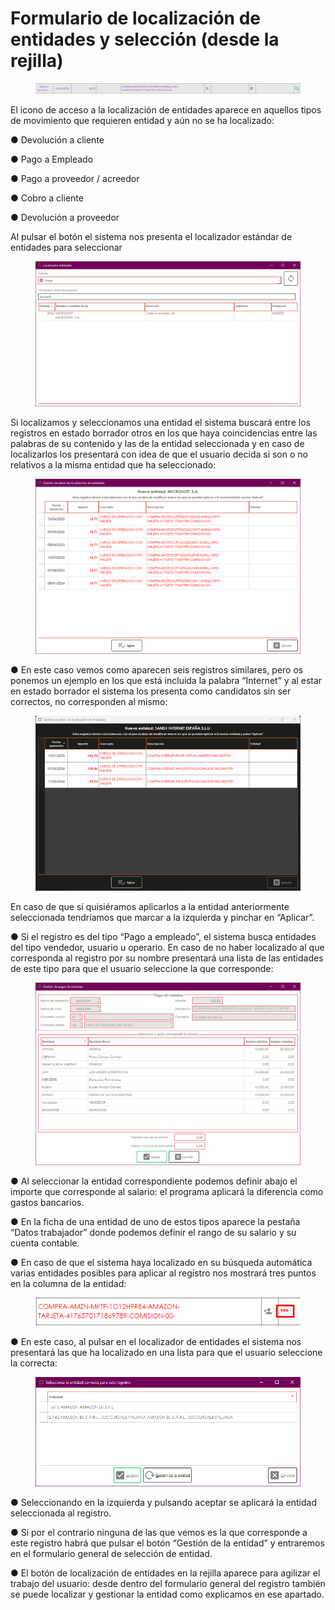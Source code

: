 # Formulario de localización de entidades y selección (desde la rejilla)

&#x20;

<figure><img src="../../../../../.gitbook/assets/imagen.png" alt=""><figcaption></figcaption></figure>

El icono de acceso a la localización de entidades aparece en aquellos tipos de movimiento que requieren entidad y aún no se ha localizado:              &#x20;

●        Devolución a cliente

●        Pago a Empleado

●        Pago a proveedor / acreedor

●        Cobro a cliente

●        Devolución a proveedor

&#x20;

Al pulsar el botón el sistema nos presenta el localizador estándar de entidades para seleccionar&#x20;

<figure><img src="../../../../../.gitbook/assets/imagen (2).png" alt=""><figcaption></figcaption></figure>

Si localizamos y seleccionamos una entidad el sistema buscará entre los registros en estado borrador otros en los que haya coincidencias entre las palabras de su contenido y las de la entidad seleccionada y en caso de localizarlos los presentará con idea de que el usuario decida si son o no relativos a la misma entidad que ha seleccionado:

<figure><img src="../../../../../.gitbook/assets/imagen (3).png" alt=""><figcaption></figcaption></figure>

●        En este caso vemos como aparecen seis registros similares, pero os ponemos un ejemplo en los que está incluida la palabra “Internet” y al estar en estado borrador el sistema los presenta como candidatos sin ser correctos, no corresponden al mismo:

<figure><img src="../../../../../.gitbook/assets/imagen (4).png" alt=""><figcaption></figcaption></figure>

En caso de que sí quisiéramos aplicarlos a la entidad anteriormente seleccionada tendríamos que marcar a la izquierda y pinchar en “Aplicar”.

●        Si el registro es del tipo “Pago a empleado”, el sistema busca entidades del tipo vendedor, usuario u operario. En caso de no haber localizado al que corresponda al registro por su nombre presentará una lista de las entidades de este tipo para que el usuario seleccione la que corresponde:

&#x20;

<figure><img src="../../../../../.gitbook/assets/imagen (5).png" alt=""><figcaption></figcaption></figure>

●        Al seleccionar la entidad correspondiente podemos definir abajo el importe que corresponde al salario: el programa aplicará la diferencia como gastos bancarios.

●        En la ficha de una entidad de uno de estos tipos aparece la pestaña “Datos trabajador” donde podemos definir el rango de su salario y su cuenta contable.&#x20;

●        En caso de que el sistema haya localizado en su búsqueda automática varias entidades posibles para aplicar al registro nos mostrará tres puntos en la columna de la entidad:

<figure><img src="../../../../../.gitbook/assets/imagen (8).png" alt=""><figcaption></figcaption></figure>

●        En este caso, al pulsar en el localizador de entidades el sistema nos presentará las que ha localizado en una lista para que el usuario seleccione la correcta:

<figure><img src="../../../../../.gitbook/assets/imagen (7).png" alt=""><figcaption></figcaption></figure>

●        Seleccionando en la izquierda y pulsando aceptar se aplicará la entidad seleccionada al registro.

●        Si por el contrario ninguna de las que vemos es la que corresponde a este registro habrá que pulsar el botón “Gestión de la entidad” y entraremos en el formulario general de selección de entidad.

●        El botón de localización de entidades en la rejilla aparece para agilizar el trabajo del usuario: desde dentro del formulario general del registro también se puede localizar y gestionar la entidad como explicamos en ese apartado.
